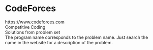 # CodeForces
https://www.codeforces.com <br>
Competitive Coding <br>
Solutions from problem set
<br>
The program name corresponds to the problem name. Just search the name in the website for a description of the problem.
